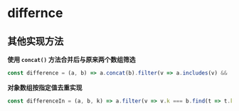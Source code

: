 # differnce

## 其他实现方法

**使用 `concat()` 方法合并后与原来两个数组筛选**
```js
const difference = (a, b) => a.concat(b).filter(v => a.includes(v) && !b.includes(v))
```


**对象数组按指定值去重实现**

```js
const differenceIn = (a, b, k) => a.filter(v => v.k === b.find(t => t.k ))
```